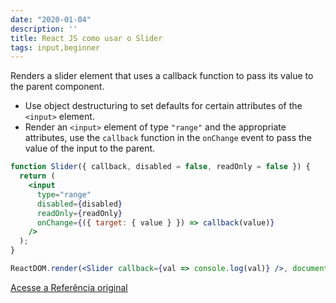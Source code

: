 ```yaml
---
date: "2020-01-04"
description: ''
title: React JS como usar o Slider
tags: input,beginner
---
```


Renders a slider element that uses a callback function to pass its value to the parent component.

- Use object destructuring to set defaults for certain attributes of the `<input>` element.
- Render an `<input>` element of type `"range"` and the appropriate attributes, use the `callback` function in the `onChange` event to pass the value of the input to the parent.

```jsx
function Slider({ callback, disabled = false, readOnly = false }) {
  return (
    <input
      type="range"
      disabled={disabled}
      readOnly={readOnly}
      onChange={({ target: { value } }) => callback(value)}
    />
  );
}
```

```jsx
ReactDOM.render(<Slider callback={val => console.log(val)} />, document.getElementById('root'));
```
[Acesse a Referência original](http://github.com/30-seconds/)
